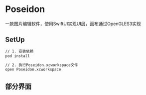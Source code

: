# Poseidon
一款图片编辑软件，使用SwiftUI实现UI层，画布通过OpenGLES3实现
## SetUp
```bash
// 1. 安装依赖
pod install

// 2. 执行Poseidon.xcworkspace文件
open Poseidon.xcworkspace
```
## 部分界面

